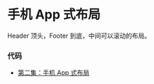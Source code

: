 # 手机 App 式布局

Header 顶头，Footer 到底，中间可以滚动的布局。


### 代码

- [第二集：手机 App 式布局](https://github.com/happypeter/meituan-demo/commit/03c143cfb3ee1ab23ca09c3316a1ce5814cd86d8)
